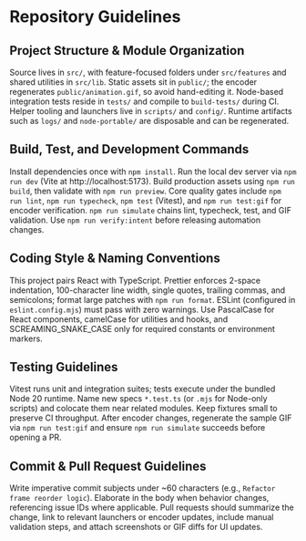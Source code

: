 # Repository Guidelines

## Project Structure & Module Organization
Source lives in `src/`, with feature-focused folders under `src/features` and shared utilities in `src/lib`. Static assets sit in `public/`; the encoder regenerates `public/animation.gif`, so avoid hand-editing it. Node-based integration tests reside in `tests/` and compile to `build-tests/` during CI. Helper tooling and launchers live in `scripts/` and `config/`. Runtime artifacts such as `logs/` and `node-portable/` are disposable and can be regenerated.

## Build, Test, and Development Commands
Install dependencies once with `npm install`. Run the local dev server via `npm run dev` (Vite at http://localhost:5173). Build production assets using `npm run build`, then validate with `npm run preview`. Core quality gates include `npm run lint`, `npm run typecheck`, `npm test` (Vitest), and `npm run test:gif` for encoder verification. `npm run simulate` chains lint, typecheck, test, and GIF validation. Use `npm run verify:intent` before releasing automation changes.

## Coding Style & Naming Conventions
This project pairs React with TypeScript. Prettier enforces 2-space indentation, 100-character line width, single quotes, trailing commas, and semicolons; format large patches with `npm run format`. ESLint (configured in `eslint.config.mjs`) must pass with zero warnings. Use PascalCase for React components, camelCase for utilities and hooks, and SCREAMING_SNAKE_CASE only for required constants or environment markers.

## Testing Guidelines
Vitest runs unit and integration suites; tests execute under the bundled Node 20 runtime. Name new specs `*.test.ts` (or `.mjs` for Node-only scripts) and colocate them near related modules. Keep fixtures small to preserve CI throughput. After encoder changes, regenerate the sample GIF via `npm run test:gif` and ensure `npm run simulate` succeeds before opening a PR.

## Commit & Pull Request Guidelines
Write imperative commit subjects under ~60 characters (e.g., `Refactor frame reorder logic`). Elaborate in the body when behavior changes, referencing issue IDs where applicable. Pull requests should summarize the change, link to relevant launchers or encoder updates, include manual validation steps, and attach screenshots or GIF diffs for UI updates.

